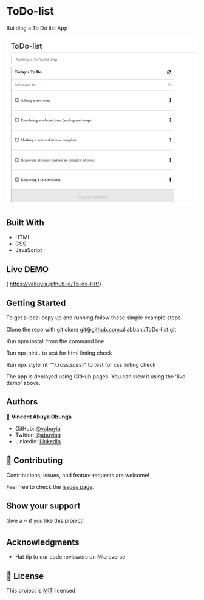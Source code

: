 # ToDo-list

Building a To Do list App

![screenshot](images/to-do-list.png)

## Built With

- HTML
- CSS
- JavaScript

## Live DEMO

( https://vabuyia.github.io/To-do-list/)

## Getting Started

To get a local copy up and running follow these simple example steps.

Clone the repo with git clone git@github.com:aliabbani/ToDo-list.git

Run npm install from the command line

Run npx hint . to test for html linting check

Run npx stylelint "\*_/_.{css,scss}" to test for css linting check

The app is deployed using GitHub pages. You can view it using the 'live demo' above.

## Authors

👤 **Vincent Abuya Obunga**

- GitHub: [@vabuyia](https://github.com/vabuyia)
- Twitter: [@abuyiag](https://twitter.com/abuyiag)
- LinkedIn: [LinkedIn](https://linkedin.com/in/vincent-abuya)

## 🤝 Contributing

Contributions, issues, and feature requests are welcome!

Feel free to check the [issues page](../../issues/).

## Show your support

Give a ⭐️ if you like this project!

## Acknowledgments

- Hat tip to our code reviewers on Microverse

## 📝 License

This project is [MIT](./MIT.md) licensed.
